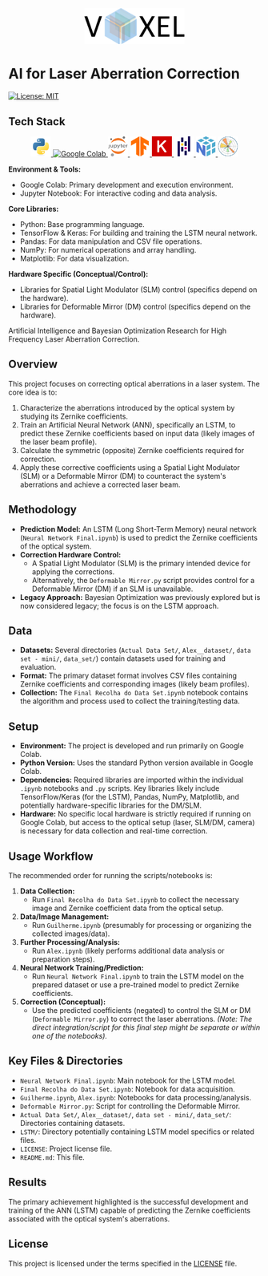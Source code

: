 <p align="center">
  <img src="Assets/voxel.png" alt="Voxel Lab Project" width="200"/>
</p>

# AI for Laser Aberration Correction

[![License: MIT](https://img.shields.io/badge/License-MIT-yellow.svg)](https://opensource.org/licenses/MIT)

## Tech Stack

<p align="center">
  <a href="https://www.python.org" target="_blank" rel="noreferrer"> <img src="https://raw.githubusercontent.com/devicons/devicon/master/icons/python/python-original.svg" alt="python" width="40" height="40"/> </a>
  <a href="https://colab.research.google.com/" target="_blank" rel="noreferrer"> <img src="https://colab.research.google.com/img/colab_favicon_256px.png" alt="Google Colab" width="40" height="40"/> </a>
  <a href="https://jupyter.org/" target="_blank" rel="noreferrer"> <img src="https://raw.githubusercontent.com/devicons/devicon/master/icons/jupyter/jupyter-original-wordmark.svg" alt="jupyter" width="40" height="40"/> </a>
  <a href="https://www.tensorflow.org" target="_blank" rel="noreferrer"> <img src="https://raw.githubusercontent.com/devicons/devicon/master/icons/tensorflow/tensorflow-original.svg" alt="tensorflow" width="40" height="40"/> </a>
  <a href="https://keras.io/" target="_blank" rel="noreferrer"> <img src="https://raw.githubusercontent.com/devicons/devicon/master/icons/keras/keras-original.svg" alt="keras" width="40" height="40"/> </a>
  <a href="https://pandas.pydata.org/" target="_blank" rel="noreferrer"> <img src="https://raw.githubusercontent.com/devicons/devicon/master/icons/pandas/pandas-original.svg" alt="pandas" width="40" height="40"/> </a>
  <a href="https://numpy.org/" target="_blank" rel="noreferrer"> <img src="https://raw.githubusercontent.com/devicons/devicon/master/icons/numpy/numpy-original.svg" alt="numpy" width="40" height="40"/> </a>
  <a href="https://matplotlib.org/" target="_blank" rel="noreferrer"> <img src="https://raw.githubusercontent.com/devicons/devicon/master/icons/matplotlib/matplotlib-original.svg" alt="matplotlib" width="40" height="40"/> </a>
</p>

**Environment & Tools:**

* Google Colab: Primary development and execution environment.
* Jupyter Notebook: For interactive coding and data analysis.

**Core Libraries:**

* Python: Base programming language.
* TensorFlow & Keras: For building and training the LSTM neural network.
* Pandas: For data manipulation and CSV file operations.
* NumPy: For numerical operations and array handling.
* Matplotlib: For data visualization.

**Hardware Specific (Conceptual/Control):**

* Libraries for Spatial Light Modulator (SLM) control (specifics depend on the hardware).
* Libraries for Deformable Mirror (DM) control (specifics depend on the hardware).

Artificial Intelligence and Bayesian Optimization Research for High Frequency Laser Aberration Correction.

## Overview

This project focuses on correcting optical aberrations in a laser system. The core idea is to:

1. Characterize the aberrations introduced by the optical system by studying its Zernike coefficients.
2. Train an Artificial Neural Network (ANN), specifically an LSTM, to predict these Zernike coefficients based on input data (likely images of the laser beam profile).
3. Calculate the symmetric (opposite) Zernike coefficients required for correction.
4. Apply these corrective coefficients using a Spatial Light Modulator (SLM) or a Deformable Mirror (DM) to counteract the system's aberrations and achieve a corrected laser beam.

## Methodology

* **Prediction Model:** An LSTM (Long Short-Term Memory) neural network (`Neural Network Final.ipynb`) is used to predict the Zernike coefficients of the optical system.
* **Correction Hardware Control:**
  * A Spatial Light Modulator (SLM) is the primary intended device for applying the corrections.
  * Alternatively, the `Deformable Mirror.py` script provides control for a Deformable Mirror (DM) if an SLM is unavailable.
* **Legacy Approach:** Bayesian Optimization was previously explored but is now considered legacy; the focus is on the LSTM approach.

## Data

* **Datasets:** Several directories (`Actual Data Set/`, `Alex__dataset/`, `data set - mini/`, `data_set/`) contain datasets used for training and evaluation.
* **Format:** The primary dataset format involves CSV files containing Zernike coefficients and corresponding images (likely beam profiles).
* **Collection:** The `Final Recolha do Data Set.ipynb` notebook contains the algorithm and process used to collect the training/testing data.

## Setup

* **Environment:** The project is developed and run primarily on Google Colab.
* **Python Version:** Uses the standard Python version available in Google Colab.
* **Dependencies:** Required libraries are imported within the individual `.ipynb` notebooks and `.py` scripts. Key libraries likely include TensorFlow/Keras (for the LSTM), Pandas, NumPy, Matplotlib, and potentially hardware-specific libraries for the DM/SLM.
* **Hardware:** No specific local hardware is strictly required if running on Google Colab, but access to the optical setup (laser, SLM/DM, camera) is necessary for data collection and real-time correction.

## Usage Workflow

The recommended order for running the scripts/notebooks is:

1. **Data Collection:**
   * Run `Final Recolha do Data Set.ipynb` to collect the necessary image and Zernike coefficient data from the optical setup.
2. **Data/Image Management:**
   * Run `Guilherme.ipynb` (presumably for processing or organizing the collected images/data).
3. **Further Processing/Analysis:**
   * Run `Alex.ipynb` (likely performs additional data analysis or preparation steps).
4. **Neural Network Training/Prediction:**
   * Run `Neural Network Final.ipynb` to train the LSTM model on the prepared dataset or use a pre-trained model to predict Zernike coefficients.
5. **Correction (Conceptual):**
   * Use the predicted coefficients (negated) to control the SLM or DM (`Deformable Mirror.py`) to correct the laser aberrations. *(Note: The direct integration/script for this final step might be separate or within one of the notebooks).*

## Key Files & Directories

* `Neural Network Final.ipynb`: Main notebook for the LSTM model.
* `Final Recolha do Data Set.ipynb`: Notebook for data acquisition.
* `Guilherme.ipynb`, `Alex.ipynb`: Notebooks for data processing/analysis.
* `Deformable Mirror.py`: Script for controlling the Deformable Mirror.
* `Actual Data Set/`, `Alex__dataset/`, `data set - mini/`, `data_set/`: Directories containing datasets.
* `LSTM/`: Directory potentially containing LSTM model specifics or related files.
* `LICENSE`: Project license file.
* `README.md`: This file.

## Results

The primary achievement highlighted is the successful development and training of the ANN (LSTM) capable of predicting the Zernike coefficients associated with the optical system's aberrations.

## License

This project is licensed under the terms specified in the [LICENSE](LICENSE) file.
